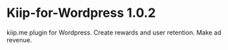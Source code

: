# Kiip-for-Wordpress 1.0.2
kiip.me plugin for Wordpress. Create rewards and user retention. Make ad revenue.
